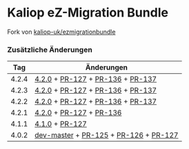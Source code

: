 Kaliop eZ-Migration Bundle
==========================

Fork von [kaliop-uk/ezmigrationbundle](https://github.com/kaliop-uk/ezmigrationbundle)

### Zusätzliche Änderungen

| Tag | Änderungen |
| ---  | ---  |
| 4.2.4 | [4.2.0](https://github.com/kaliop-uk/ezmigrationbundle/commit/dde077877bd231cf94df7162e06ac80d8c338af5) + [PR-127](https://github.com/kaliop-uk/ezmigrationbundle/pull/127) + [PR-136](https://github.com/kaliop-uk/ezmigrationbundle/pull/136) + [PR-137](https://github.com/kaliop-uk/ezmigrationbundle/pull/137) |
| 4.2.3 | [4.2.0](https://github.com/kaliop-uk/ezmigrationbundle/commit/dde077877bd231cf94df7162e06ac80d8c338af5) + [PR-127](https://github.com/kaliop-uk/ezmigrationbundle/pull/127) + [PR-136](https://github.com/kaliop-uk/ezmigrationbundle/pull/136) + [PR-137](https://github.com/kaliop-uk/ezmigrationbundle/pull/137) |
| 4.2.2 | [4.2.0](https://github.com/kaliop-uk/ezmigrationbundle/commit/dde077877bd231cf94df7162e06ac80d8c338af5) + [PR-127](https://github.com/kaliop-uk/ezmigrationbundle/pull/127) + [PR-136](https://github.com/kaliop-uk/ezmigrationbundle/pull/136) + [PR-137](https://github.com/kaliop-uk/ezmigrationbundle/pull/137) |
| 4.2.1 | [4.2.0](https://github.com/kaliop-uk/ezmigrationbundle/commit/dde077877bd231cf94df7162e06ac80d8c338af5) + [PR-127](https://github.com/kaliop-uk/ezmigrationbundle/pull/127) + [PR-136](https://github.com/kaliop-uk/ezmigrationbundle/pull/136) |
| 4.1.1 | [4.1.0](https://github.com/kaliop-uk/ezmigrationbundle/commit/59c96b406741af2303265bf0127326d8f8458c77) + [PR-127](https://github.com/kaliop-uk/ezmigrationbundle/pull/127) |
| 4.0.2 | [dev-master](https://github.com/kaliop-uk/ezmigrationbundle/commit/b101c451d6d540bb8d747345e33d5060faaabc4d) + [PR-125](https://github.com/kaliop-uk/ezmigrationbundle/pull/125) + [PR-126](https://github.com/kaliop-uk/ezmigrationbundle/pull/126) + [PR-127](https://github.com/kaliop-uk/ezmigrationbundle/pull/127) |
